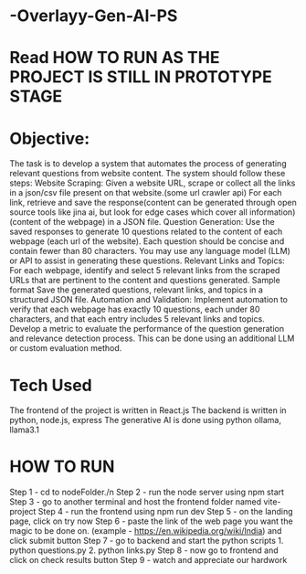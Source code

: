# -Overlayy-Gen-AI-PS

# Read HOW TO RUN AS THE PROJECT IS STILL IN PROTOTYPE STAGE

# Objective:

The task is to develop a system that automates the process of generating relevant questions from website content. The system should follow these steps:
Website Scraping:
Given a website URL, scrape or collect all the links in a json/csv file present on that website.(some url crawler api) 
For each link, retrieve and save the response(content can be generated through open source tools like jina ai, but look for edge cases which cover all information) (content of the webpage) in a JSON file.
Question Generation:
Use the saved responses to generate 10 questions related to the content of each webpage (each url of the website).
Each question should be concise and contain fewer than 80 characters.
You may use any language model (LLM) or API to assist in generating these questions.
Relevant Links and Topics:
For each webpage, identify and select 5 relevant links from the scraped URLs that are pertinent to the content and questions generated.
Sample format 
Save the generated questions, relevant links, and topics in a structured JSON file.
Automation and Validation:
Implement automation to verify that each webpage has exactly 10 questions, each under 80 characters, and that each entry includes 5 relevant links and topics.
Develop a metric to evaluate the performance of the question generation and relevance detection process. This can be done using an additional LLM or custom evaluation method.


# Tech Used

The frontend of the project is written in React.js
The backend is written in python, node.js, express
The generative AI is done using python ollama, llama3.1


# HOW TO RUN

Step 1 - cd to nodeFolder./n
Step 2 - run the node server using npm start
Step 3 - go to another terminal and host the frontend folder named vite-project
Step 4 - run the frontend using npm run dev
Step 5 - on the landing page, click on try now
Step 6 - paste the link of the web page you want the magic to be done on. (example - https://en.wikipedia.org/wiki/India) and click submit button
Step 7 - go to backend and start the python scripts
          1. python questions.py
          2. python links.py
Step 8 - now go to frontend and click on check results button
Step 9 - watch and appreciate our hardwork
